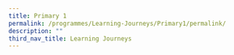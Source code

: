 ```yaml
---
title: Primary 1
permalink: /programmes/Learning-Journeys/Primary1/permalink/
description: ""
third_nav_title: Learning Journeys
---
```

